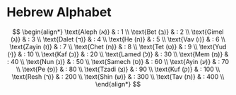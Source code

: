 # Hebrew Alphabet

$$
\begin{align*}
\text{Aleph (א)} & : 1 \\
\text{Bet (ב)} & : 2 \\
\text{Gimel (ג)} & : 3 \\
\text{Dalet (ד)} & : 4 \\
\text{He (ה)} & : 5 \\
\text{Vav (ו)} & : 6 \\
\text{Zayin (ז)} & : 7 \\
\text{Chet (ח)} & : 8 \\
\text{Tet (ט)} & : 9 \\
\text{Yud (י)} & : 10 \\
\text{Kaf (כ)} & : 20 \\
\text{Lamed (ל)} & : 30 \\
\text{Mem (מ)} & : 40 \\
\text{Nun (נ)} & : 50 \\
\text{Samech (ס)} & : 60 \\
\text{Ayin (ע)} & : 70 \\
\text{Pe (פ)} & : 80 \\
\text{Tzadi (צ)} & : 90 \\
\text{Kuf (ק)} & : 100 \\
\text{Resh (ר)} & : 200 \\
\text{Shin (ש)} & : 300 \\
\text{Tav (ת)} & : 400 \\
\end{align*}
$$
